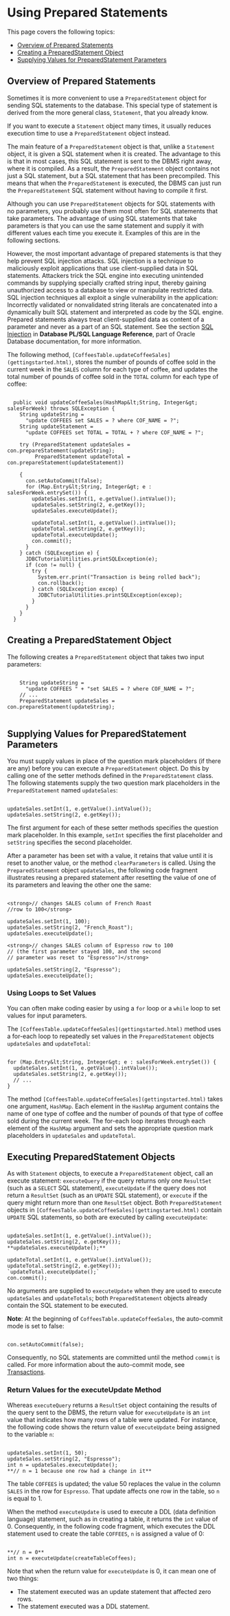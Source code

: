 
# Using Prepared Statements

This page covers the following topics:

- [Overview of Prepared Statements](#overview_ps)
- [Creating a PreparedStatement Object](#create_ps)
- [Supplying Values for PreparedStatement Parameters](#supply_values_ps)

## <a name="overview_ps" id="overview_ps">Overview of Prepared Statements</a>

Sometimes it is more convenient to use a `PreparedStatement` object for sending SQL statements to the database. This special type of statement is derived from the more general class, `Statement`, that you already know.

If you want to execute a `Statement` object many times, it usually reduces execution time to use a `PreparedStatement` object instead.

The main feature of a `PreparedStatement` object is that, unlike a `Statement` object, it is given a SQL statement when it is created. The advantage to this is that in most cases, this SQL statement is sent to the DBMS right away, where it is compiled. As a result, the `PreparedStatement` object contains not just a SQL statement, but a SQL statement that has been precompiled. This means that when the `PreparedStatement` is executed, the DBMS can just run the `PreparedStatement` SQL statement without having to compile it first.

Although you can use `PreparedStatement` objects for SQL statements with no parameters, you probably use them most often for SQL statements that take parameters. The advantage of using SQL statements that take parameters is that you can use the same statement and supply it with different values each time you execute it. Examples of this are in the following sections.

However, the most important advantage of prepared statements is that they help prevent SQL injection attacks. SQL injection is a technique to maliciously exploit applications that use client-supplied data in SQL statements. Attackers trick the SQL engine into executing unintended commands by supplying specially crafted string input, thereby gaining unauthorized access to a database to view or manipulate restricted data. SQL injection techniques all exploit a single vulnerability in the application: Incorrectly validated or nonvalidated string literals are concatenated into a dynamically built SQL statement and interpreted as code by the SQL engine. Prepared statements always treat client-supplied data as content of a parameter and never as a part of an SQL statement. See the section [SQL Injection](https://docs.oracle.com/en/database/oracle/oracle-database/20/lnpls/dynamic-sql.html#GUID-1E31057E-057F-4A53-B1DD-8BC2C337AA2C) in **Database PL/SQL Language Reference**, part of Oracle Database documentation, for more information.

The following method, `[CoffeesTable.updateCoffeeSales](gettingstarted.html)`, stores the number of pounds of coffee sold in the current week in the `SALES` column for each type of coffee, and updates the total number of pounds of coffee sold in the `TOTAL` column for each type of coffee:

```

  public void updateCoffeeSales(HashMap&lt;String, Integer&gt; salesForWeek) throws SQLException {
    String updateString =
      "update COFFEES set SALES = ? where COF_NAME = ?";
    String updateStatement =
      "update COFFEES set TOTAL = TOTAL + ? where COF_NAME = ?";

    try (PreparedStatement updateSales = con.prepareStatement(updateString);
         PreparedStatement updateTotal = con.prepareStatement(updateStatement))
    
    {
      con.setAutoCommit(false);
      for (Map.Entry&lt;String, Integer&gt; e : salesForWeek.entrySet()) {
        updateSales.setInt(1, e.getValue().intValue());
        updateSales.setString(2, e.getKey());
        updateSales.executeUpdate();

        updateTotal.setInt(1, e.getValue().intValue());
        updateTotal.setString(2, e.getKey());
        updateTotal.executeUpdate();
        con.commit();
      }
    } catch (SQLException e) {
      JDBCTutorialUtilities.printSQLException(e);
      if (con != null) {
        try {
          System.err.print("Transaction is being rolled back");
          con.rollback();
        } catch (SQLException excep) {
          JDBCTutorialUtilities.printSQLException(excep);
        }
      }
    }
  }

```

## <a name="create_ps" id="create_ps">Creating a PreparedStatement Object</a>

The following creates a `PreparedStatement` object that takes two input parameters:

```

    String updateString =
      "update COFFEES " + "set SALES = ? where COF_NAME = ?";
	// ...
    PreparedStatement updateSales = con.prepareStatement(updateString);


```

## <a name="supply_values_ps" id="supply_values_ps">Supplying Values for PreparedStatement Parameters</a>

You must supply values in place of the question mark placeholders (if there are any) before you can execute a `PreparedStatement` object. Do this by calling one of the setter methods defined in the `PreparedStatement` class. The following statements supply the two question mark placeholders in the `PreparedStatement` named `updateSales`:

```

updateSales.setInt(1, e.getValue().intValue());
updateSales.setString(2, e.getKey());

```

The first argument for each of these setter methods specifies the question mark placeholder. In this example, `setInt` specifies the first placeholder and `setString` specifies the second placeholder.

After a parameter has been set with a value, it retains that value until it is reset to another value, or the method `clearParameters` is called. Using the `PreparedStatement` object `updateSales`, the following code fragment illustrates reusing a prepared statement after resetting the value of one of its parameters and leaving the other one the same:

```

<strong>// changes SALES column of French Roast
//row to 100</strong>

updateSales.setInt(1, 100);
updateSales.setString(2, "French_Roast");
updateSales.executeUpdate();

<strong>// changes SALES column of Espresso row to 100
// (the first parameter stayed 100, and the second
// parameter was reset to "Espresso")</strong>

updateSales.setString(2, "Espresso");
updateSales.executeUpdate();

```

### Using Loops to Set Values

You can often make coding easier by using a `for` loop or a `while` loop to set values for input parameters.

The `[CoffeesTable.updateCoffeeSales](gettingstarted.html)` method uses a for-each loop to repeatedly set values in the `PreparedStatement` objects `updateSales` and `updateTotal`:

```

for (Map.Entry&lt;String, Integer&gt; e : salesForWeek.entrySet()) {
  updateSales.setInt(1, e.getValue().intValue());
  updateSales.setString(2, e.getKey());
  // ...
}

```

The method `[CoffeesTable.updateCoffeeSales](gettingstarted.html)` takes one argument, `HashMap`. Each element in the `HashMap` argument contains the name of one type of coffee and the number of pounds of that type of coffee sold during the current week. The for-each loop iterates through each element of the `HashMap` argument and sets the appropriate question mark placeholders in `updateSales` and `updateTotal`.

## <a name="execute_ps" id="execute_ps">Executing PreparedStatement Objects</a>

As with `Statement` objects, to execute a `PreparedStatement` object, call an execute statement: `executeQuery` if the query returns only one `ResultSet` (such as a `SELECT` SQL statement), `executeUpdate` if the query does not return a `ResultSet` (such as an `UPDATE` SQL statement), or `execute` if the query might return more than one `ResultSet` object. Both `PreparedStatement` objects in `[CoffeesTable.updateCoffeeSales](gettingstarted.html)` contain `UPDATE` SQL statements, so both are executed by calling `executeUpdate`:

```

updateSales.setInt(1, e.getValue().intValue());
updateSales.setString(2, e.getKey());
**updateSales.executeUpdate();**

updateTotal.setInt(1, e.getValue().intValue());
updateTotal.setString(2, e.getKey());
`updateTotal.executeUpdate();`
con.commit();

```

No arguments are supplied to `executeUpdate` when they are used to execute `updateSales` and `updateTotals`; both `PreparedStatement` objects already contain the SQL statement to be executed.

**Note**: At the beginning of `CoffeesTable.updateCoffeeSales`, the auto-commit mode is set to false:

```

con.setAutoCommit(false);

```

Consequently, no SQL statements are committed until the method `commit` is called. For more information about the auto-commit mode, see 
[Transactions](transactions.html).

### Return Values for the executeUpdate Method

Whereas `executeQuery` returns a `ResultSet` object containing the results of the query sent to the DBMS, the return value for `executeUpdate` is an `int` value that indicates how many rows of a table were updated. For instance, the following code shows the return value of `executeUpdate` being assigned to the variable `n`:

```

updateSales.setInt(1, 50);
updateSales.setString(2, "Espresso");
int n = updateSales.executeUpdate();
**// n = 1 because one row had a change in it**

```

The table `COFFEES` is updated; the value 50 replaces the value in the column `SALES` in the row for `Espresso`. That update affects one row in the table, so `n` is equal to 1.

When the method `executeUpdate` is used to execute a DDL (data definition language) statement, such as in creating a table, it returns the `int` value of 0. Consequently, in the following code fragment, which executes the DDL statement used to create the table `COFFEES`, `n` is assigned a value of 0:

```

**// n = 0**
int n = executeUpdate(createTableCoffees); 

```

Note that when the return value for `executeUpdate` is 0, it can mean one of two things:

- The statement executed was an update statement that affected zero rows.
- The statement executed was a DDL statement.
